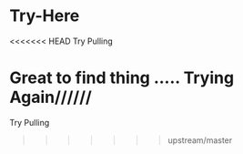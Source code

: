 # Try-Here
<<<<<<< HEAD
Try Pulling 

Great to find thing .....
Trying Again//////
=======
Try Pulling 
>>>>>>> upstream/master
